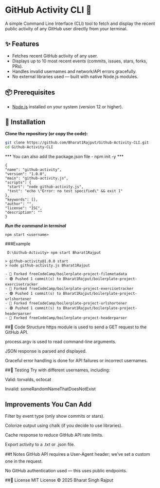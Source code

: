 # GitHub Activity CLI 🔧

A simple Command Line Interface (CLI) tool to fetch and display the recent public activity of any GitHub user directly from your terminal.

## ✨ Features

- Fetches recent GitHub activity of any user.
- Displays up to 10 most recent events (commits, issues, stars, forks, PRs).
- Handles invalid usernames and network/API errors gracefully.
- No external libraries used — built with native Node.js modules.

## 📦 Prerequisites

- [Node.js](https://nodejs.org/) installed on your system (version 12 or higher).

## 🚀 Installation

**Clone the repository (or copy the code):**

   ```bash
   git clone https://github.com/Bharat1Rajput/Github-Activity-CLI.git
   cd Github-Activity-CLI
   ```
   *** You can also add the package.json file - npm init -y ***
   ```
   {
  "name": "github-activity",
  "version": "1.0.0",
  "main": "github-activity.js",
  "scripts": {
    "start": "node github-activity.js",
    "test": "echo \"Error: no test specified\" && exit 1"
  },
  "keywords": [],
  "author": "",
  "license": "ISC",
  "description": ""
}
```

***Run the command in terminal***
```
npm start <username>
```

###Example
```
 D:\Github-Activity> npm start Bharat1Rajput

> github-activity@1.0.0 start
> node github-activity.js Bharat1Rajput

- 🍴 Forked freeCodeCamp/boilerplate-project-filemetadata
- 🟢 Pushed 1 commit(s) to Bharat1Rajput/boilerplate-project-exercisetracker
- 🍴 Forked freeCodeCamp/boilerplate-project-exercisetracker
- 🟢 Pushed 1 commit(s) to Bharat1Rajput/boilerplate-project-urlshortener
- 🍴 Forked freeCodeCamp/boilerplate-project-urlshortener
- 🟢 Pushed 1 commit(s) to Bharat1Rajput/boilerplate-project-headerparser
- 🍴 Forked freeCodeCamp/boilerplate-project-headerparser
```

##📄 Code Structure
https module is used to send a GET request to the GitHub API.

process.argv is used to read command-line arguments.

JSON response is parsed and displayed.

Graceful error handling is done for API failures or incorrect usernames.

##🧪 Testing
Try with different usernames, including:

Valid: torvalds, octocat

Invalid: someRandomNameThatDoesNotExist

## Improvements You Can Add
Filter by event type (only show commits or stars).

Colorize output using chalk (if you decide to use libraries).

Cache response to reduce GitHub API rate limits.

Export activity to a .txt or .json file.

##❗ Notes
GitHub API requires a User-Agent header; we’ve set a custom one in the request.

No GitHub authentication used — this uses public endpoints.

##📜 License
MIT License © 2025 Bharat Singh Rajput
